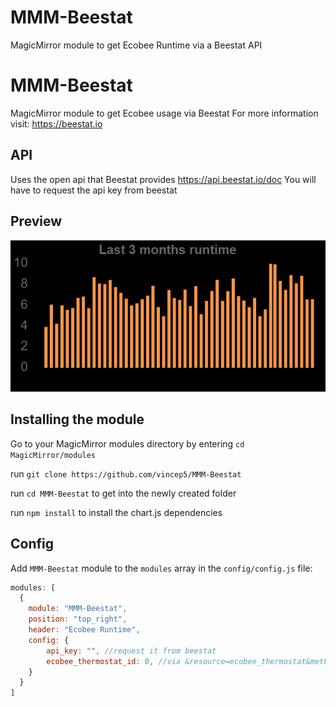# MMM-Beestat
MagicMirror module to get Ecobee Runtime via a Beestat API
# MMM-Beestat
MagicMirror module to get Ecobee usage via Beestat
For more information visit: https://beestat.io

## API
Uses the open api that Beestat provides
https://api.beestat.io/doc
You will have to request the api key from beestat

## Preview
![screenshot1](screenshot1.JPG)

## Installing the module
Go to your MagicMirror modules directory by entering `cd MagicMirror/modules`

run `git clone https://github.com/vincep5/MMM-Beestat`

run `cd MMM-Beestat` to get into the newly created folder

run `npm install` to install the chart.js dependencies

## Config
Add `MMM-Beestat` module to the `modules` array in the `config/config.js` file:
````javascript
modules: [
  {
    module: "MMM-Beestat",
    position: "top_right",
    header: "Ecobee Runtime",
    config: {
        api_key: "", //request it from beestat
        ecobee_thermostat_id: 0, //via &resource=ecobee_thermostat&method=read_id
    }
  }
]
